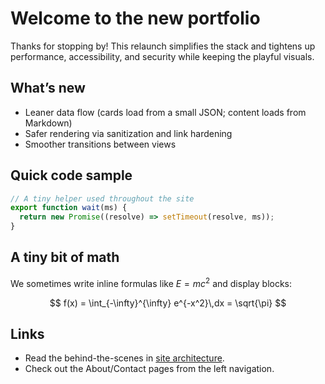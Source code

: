 # Welcome to the new portfolio

Thanks for stopping by! This relaunch simplifies the stack and tightens up performance, accessibility, and security while keeping the playful visuals.

## What’s new

- Leaner data flow (cards load from a small JSON; content loads from Markdown)
- Safer rendering via sanitization and link hardening
- Smoother transitions between views

## Quick code sample

```js
// A tiny helper used throughout the site
export function wait(ms) {
  return new Promise((resolve) => setTimeout(resolve, ms));
}
```

## A tiny bit of math

We sometimes write inline formulas like $E = mc^2$ and display blocks:

$$
f(x) = \int_{-\infty}^{\infty} e^{-x^2}\,dx = \sqrt{\pi}
$$

## Links

- Read the behind-the-scenes in [site architecture](#blog-site-architecture).
- Check out the About/Contact pages from the left navigation.


